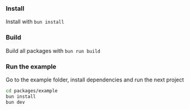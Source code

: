 ### Install

Install with `bun install`

### Build

Build all packages with `bun run build`

### Run the example

Go to the example folder, install dependencies and run the next project

```bash
cd packages/example
bun install
bun dev
```


